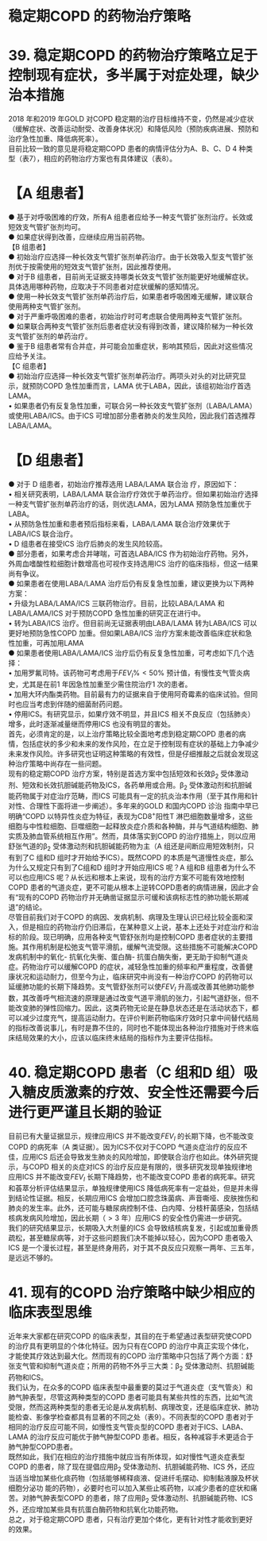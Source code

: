 # 稳定期COPD 的药物治疗策略  
# 39. 稳定期COPD 的药物治疗策略立足于控制现有症状，多半属于对症处理，缺少治本措施  
2018 年和2019 年GOLD 对COPD 稳定期的治疗目标维持不变，仍然是减少症状（缓解症状、改善运动耐受、改善身体状况）和降低风险（预防疾病进展、预防和治疗急性加重、降低病死率）。  
目前比较一致的意见是将稳定期COPD 患者的病情评估分为A、B、C、D 4 种类型（表7），相应的药物治疗方案也有具体建议（表8）。  
# 【A 组患者】  
●  基于对呼吸困难的疗效，所有A 组患者应给予一种支气管扩张剂治疗。长效或短效支气管扩张剂均可。  
●  如果症状得到改善，应继续应用当前药物。  
【B 组患者】  
●  初始治疗应选择一种长效支气管扩张剂单药治疗。由于长效吸入型支气管扩张剂优于按需使用的短效支气管扩张剂，因此推荐使用。  
●  对于B 组患者，目前尚无证据支持哪类长效支气管扩张剂能更好地缓解症状。具体选用哪种药物，应取决于不同患者对症状缓解的感知情况。  
●  使用一种长效支气管扩张剂单药治疗后，如果患者呼吸困难无缓解，建议联合使用两种支气管扩张剂。  
●  对于严重呼吸困难的患者，初始治疗时可考虑联合使用两种支气管扩张剂。  
●  如果联合两种支气管扩张剂后患者症状没有得到改善，建议降阶梯为一种长效支气管扩张剂的单药治疗。  
●  鉴于B 组患者常有合并症，并可能会加重症状，影响其预后，因此对这些情况应给予关注。  
【C 组患者】  
●  初始治疗应选择一种长效支气管扩张剂单药治疗。两项头对头的对比研究显示，就预防COPD 急性加重而言，LAMA 优于LABA，因此，该组初始治疗首选LAMA。  
$\bullet$ 如果患者仍有反复急性加重，可联合另一种长效支气管扩张剂（LABA/LAMA）或使用LABA/ICS。由于ICS 可增加部分患者肺炎的发生风险，因此我们首选推荐LABA/LAMA。  
# 【D 组患者】  
●    对于 D  组患者，初始治疗推荐选用 LABA/LAMA  联合治 疗，原因如下：  
• 相关研究表明，LABA/LAMA 联合治疗疗效优于单药治疗。但如果初始治疗选择一种支气管扩张剂单药治疗的话，则优选LAMA，因为LAMA 预防急性加重优于LABA。  
• 从预防急性加重和患者预后指标来看，LABA/LAMA 联合治疗效果优于LABA/ICS 联合治疗。  
• D 组患者在接受ICS 治疗后肺炎的发生风险较高。  
●  部分患者，如果考虑合并哮喘，可首选LABA/ICS 作为初始治疗药物。另外，外周血嗜酸性粒细胞计数增高也可视作支持选用ICS 治疗的临床指标，但这一结果尚有争议。  
●  如果患者在使用LABA/LAMA 治疗后仍有反复急性加重，建议更换为以下两种方案：  
• 升级为LABA/LAMA/ICS 三联药物治疗。目前，比较LABA/LAMA 和LABA/LAMA/ICS 对于预防COPD 急性加重的研究正在进行中。  
• 转为LABA/ICS 治疗。但目前尚无证据表明由LABA/LAMA 转为LABA/ICS 可以更好地预防急性COPD 加重。但如果LABA/ICS 治疗方案未能改善临床症状和急性加重，可再加用LAMA  
●  如果患者使用LABA/LAMA/ICS 治疗后仍有反复急性加重，可考虑如下几个选择：  
• 加用罗氟司特。该药物可考虑用于$F E V_{l}\%<50\%$ 预计值，有慢性支气管炎病史，尤其是在前1 年因急性加重至少需住院治疗1 次的患者。  
• 加用大环内酯类药物。目前最有力的证据来自于使用阿奇霉素的临床试验。但同时也应当考虑到伴随的细菌耐药问题。  
• 停用ICS。有研究显示，如果疗效不明显，并且ICS 相关不良反应（包括肺炎）增多，此时逐渐减量继而停用ICS 也没有明显的害处。  
首先，必须肯定的是，以上治疗策略比较全面地考虑到稳定期COPD 患者的病情，包括症状的多少和未来的发作风险，在立足于控制现有症状的基础上力争减少未来发作风险。许多研究也证明这种策略的有效性，但是仔细推敲之后就会发现这种治疗策略中尚存在一些问题。  
现有的稳定期COPD 治疗方案，特别是首选方案中包括短效和长效$\upbeta_{2}$ 受体激动剂、短效和长效抗胆碱能药物及ICS，各药单用或合用。$\upbeta_{2}$ 受体激动剂和抗胆碱能药物属于对症治疗范畴，而ICS 可能具有一定的抗炎治本作用（至于其作用和针对性、合理性下面将进一步阐述）。多年来的GOLD 和国内COPD 诊治  指南中早已明确“COPD 以特异性炎症为特征，表现为${\mathrm{CD}}8^{+}$阳性T 淋巴细胞数量增多，这些细胞与中性粒细胞、巨噬细胞一起释放炎症介质和各种酶，并与气道结构细胞、肺实质及肺血管系统相互作用”。然而，具体落实到COPD 的治疗措施上，则以应用舒张气道的$\upbeta_{2}$ 受体激动剂和抗胆碱能药物为主（A 组还是间断应用短效制剂，只有到了C 组和D 组时才开始给予ICS）。既然COPD 的本质是气道慢性炎症，那么为什么又规定只有到了C组和D 组时才开始应用ICS 呢？A 组和B 组患者为什么不可以也应用ICS 呢？从长远和根本上来说，现有的治疗方案不可能有效地控制COPD 患者的气道炎症，更不可能从根本上逆转COPD患者的病情进展，因此才会有“现有的COPD 药物治疗并无确凿证据显示可缓和该病标志性的肺功能长期减退”的结论。  
尽管目前我们对于COPD 的病因、发病机制、病理及生理认识已经比较全面和深入，但是相应的药物治疗仍旧滞后，在某种意义上说，基本上还处于对症治疗和治标的阶段。现已明确，应用各种支气管舒张剂均是控制COPD 患者症状的主要措施。其作用机制是松弛支气管平滑肌，缓解气流受限。这些措施不可能解决COPD 发病机制中的氧化- 抗氧化失衡、蛋白酶- 抗蛋白酶失衡，更无助于抑制气道炎症。药物治疗可以缓解COPD 的症状，减轻急性加重的频率和严重程度，改善健康状况和运动耐力，但至今为止，临床研究中尚没有一种治疗COPD 的药物可以延缓肺功能的长期下降趋势。支气管舒张剂可以使$F E V_{I}$ 升高或改善其他肺功能参数，其改善呼气相流速的原理是通过改变气道平滑肌的张力，引起气道舒张，但不能改变肺的弹性回缩力。因此，这类药物无论是在静息状态还是在活动状态下，都可以减少过度充气，提高运动耐力。在评价判断药物临床疗效时只拿中间替代结局的指标改善说事儿，有时是靠不住的，同时也不能体现出各种治疗措施对于终末临床结局效果的大小，应该以临床终末结局的指标作为主要评估指标。  
# 40. 稳定期COPD 患者（C 组和D 组）吸入糖皮质激素的疗效、安全性还需要今后进行更严谨且长期的验证  
目前已有大量证据显示，规律应用ICS 并不能改变$F E V_{I}$ 的长期下降，也不能改变COPD 的病死率（A 类证据）。因为ICS不仅对于COPD 气道炎症治疗的反应不佳，应用ICS 后还会导致发生肺炎的风险增加，即使联合治疗也如此。体外研究提示，与COPD 相关的炎症对ICS 的治疗反应是有限的，很多研究发现单独规律地应用ICS 并不能改变$F E V_{I}$ 长期下降趋势，也不能改变COPD 患者的病死率。研究和荟萃分析评估结果显示，单独规律使用ICS 降低病死率有一定益处，但是并未得到结论性证据。相反，长期应用ICS 会增加口腔念珠菌病、声音嘶哑、皮肤挫伤和肺炎的发生率。此外，还可能与糖尿病控制不佳、白内障、分枝杆菌感染，包括结核病发病风险增加，因此长期（$>3$ 年）应用ICS 的安全性仍需进一步研究。  
我们的研究结果显示，长期吸入大剂量的ICS 会导致结核病复发，引起或加重骨质疏松，甚至糖尿病等，对于这些问题我们决不能掉以轻心，因为COPD 患者吸入ICS 是一个漫长过程，甚至是终身用药，对于其不良反应只观察一两年、三五年，是远远不够的。  
# 41. 现有的COPD 治疗策略中缺少相应的临床表型思维  
近年来大家都在研究COPD 的临床表型，其目的在于希望通过表型研究使COPD 的治疗具有更明显的个体化特征。因为只有在COPD 的治疗中真正实现个体化，才能使其疗效达到最大化。然而现有的COPD 治疗策略中只包括了两个方面：舒张支气管和抑制气道炎症；所用的药物不外乎三大类：$\upbeta_{2}$ 受体激动剂、抗胆碱能药物和ICS。  
我们认为，在众多的COPD 临床表型中最重要的莫过于气道炎症（支气管炎）和肺气肿表型，尽管这两种类型的COPD 患者可能具有某些共性的东西，比如气流受限，然而这两种类型的患者无论是从发病机制、病理改变，还是临床症状、肺功能检查、影像学检查都具有显著的不同之处（表9）。不同表型的COPD 患者对于相同的治疗反应可能不同，如慢性支气管炎型的COPD 患者对于ICS、LABA、LAMA 的治疗反应可能优于肺气肿型COPD 患者。相反，各种减容手术更适合于肺气肿型COPD患者。  
既然如此，我们在相应的治疗措施中就应当有所体现，如对慢性气道炎症表型COPD 的患者，除了现在提倡应用$\upbeta_{2}$ 受体激动剂、抗胆碱能药物、ICS 外，还应当适当增加某些化痰药物（包括能够稀释痰液、促进纤毛摆动、抑制黏液腺及杯状细胞分泌功 能的药物），必要时也可以加入某些止咳药物，以减少患者的症状和痛苦。对肺气肿表型COPD 的患者，除了应用$\upbeta_{2}$ 受体激动剂、抗胆碱能药物、ICS 外，还应增加某些具有抗蛋白酶药物和抗氧化功能药物。  
总之，对于稳定期COPD 患者，只有治疗更加个体化，更有针对性才能收到更好的效果。  
